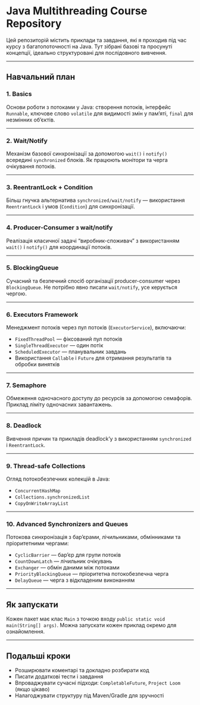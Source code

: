 # Java Multithreading Course Repository

Цей репозиторій містить приклади та завдання, які я проходив під час курсу з багатопоточності на Java. Тут зібрані базові та просунуті концепції, ідеально структуровані для послідовного вивчення.

---

## Навчальний план

### 1. Basics  
Основи роботи з потоками у Java: створення потоків, інтерфейс `Runnable`, ключове слово `volatile` для видимості змін у пам’яті, `final` для незмінних об’єктів.

---

### 2. Wait/Notify  
Механізм базової синхронізації за допомогою `wait()` і `notify()` всередині `synchronized` блоків. Як працюють монітори та черга очікування потоків.

---

### 3. ReentrantLock + Condition  
Більш гнучка альтернатива `synchronized/wait/notify` — використання `ReentrantLock` і умов (`Condition`) для синхронізації.

---

### 4. Producer-Consumer з wait/notify  
Реалізація класичної задачі “виробник-споживач” з використанням `wait()` і `notify()` для координації потоків.

---

### 5. BlockingQueue  
Сучасний та безпечний спосіб організації producer-consumer через `BlockingQueue`. Не потрібно явно писати `wait/notify`, усе керується чергою.

---

### 6. Executors Framework  
Менеджмент потоків через пул потоків (`ExecutorService`), включаючи:  
- `FixedThreadPool` — фіксований пул потоків  
- `SingleThreadExecutor` — один потік  
- `ScheduledExecutor` — планувальник завдань  
- Використання `Callable` і `Future` для отримання результатів та обробки винятків

---

### 7. Semaphore  
Обмеження одночасного доступу до ресурсів за допомогою семафорів. Приклад ліміту одночасних завантажень.

---

### 8. Deadlock  
Вивчення причин та прикладів deadlock’у з використанням `synchronized` і `ReentrantLock`.

---

### 9. Thread-safe Collections  
Огляд потокобезпечних колекцій в Java:  
- `ConcurrentHashMap`  
- `Collections.synchronizedList`  
- `CopyOnWriteArrayList`

---

### 10. Advanced Synchronizers and Queues  
Потокова синхронізація з бар’єрами, лічильниками, обмінниками та пріоритетними чергами:  
- `CyclicBarrier` — бар’єр для групи потоків  
- `CountDownLatch` — лічильник очікувань  
- `Exchanger` — обмін даними між потоками  
- `PriorityBlockingQueue` — пріоритетна потокобезпечна черга  
- `DelayQueue` — черга з відкладеним виконанням

---

## Як запускати

Кожен пакет має клас `Main` з точкою входу `public static void main(String[] args)`. Можна запускати кожен приклад окремо для ознайомлення.

---

## Подальші кроки

- Розширювати коментарі та докладно розбирати код  
- Писати додаткові тести і завдання  
- Впроваджувати сучасні підходи: `CompletableFuture`, `Project Loom` (якщо цікаво)  
- Налагоджувати структуру під Maven/Gradle для зручності  


